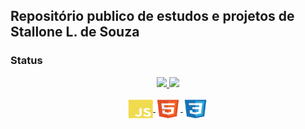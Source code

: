 ## Repositório publico de estudos e projetos de Stallone L. de Souza
### Status

<div align="center">
  <a href="https://github.com/stallone-dev">
  <img height="30%" src="https://github-readme-stats.vercel.app/api?username=stallone-dev&hide=prs,issues&show_icons=true&theme=codeSTACKr&hide_title=true&include_all_commits=true"/>
  <img height="30%" src="https://github-readme-stats.vercel.app/api/top-langs/?username=stallone-dev&layout=compact&theme=codeSTACKr"/>
</div>


<div style="display: inline_block" align="center"><br>
  <img align="center" alt="Stallone-JS" height="30" width="40" src="https://raw.githubusercontent.com/devicons/devicon/master/icons/javascript/javascript-plain.svg">
  <img align="center" alt="Stallone-HTML" height="30" width="40" src="https://raw.githubusercontent.com/devicons/devicon/master/icons/html5/html5-original.svg">
  <img align="center" alt="Stallone-CSS" height="30" width="40" src="https://raw.githubusercontent.com/devicons/devicon/master/icons/css3/css3-original.svg">
</div>

<!--
**stallone-dev/stallone-dev** is a ✨ _special_ ✨ repository because its `README.md` (this file) appears on your GitHub profile.

Here are some ideas to get you started:

- 🔭 I’m currently working on ...
- 🌱 I’m currently learning ...
- 👯 I’m looking to collaborate on ...
- 🤔 I’m looking for help with ...
- 💬 Ask me about ...
- 📫 How to reach me: ...
- 😄 Pronouns: ...
- ⚡ Fun fact: ...
-->
